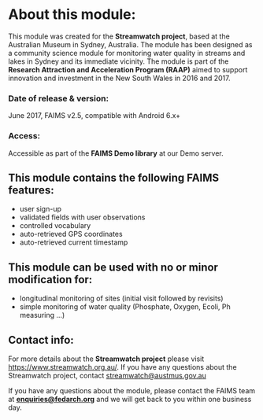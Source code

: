 # About this module:
This module was created for the **Streamwatch project**, based at the Australian Museum in Sydney, Australia. The module has been designed as a community science module for monitoring water quality in streams and lakes in Sydney and its immediate vicinity.
The module is part of the **Research Attraction and Acceleration Program (RAAP)** aimed to support innovation and investment in the New South Wales in 2016 and 2017.

### Date of release & version:
June 2017, FAIMS v2.5, compatible with Android 6.x+ 

### Access:
Accessible as part of the **FAIMS Demo library** at our Demo server.

## This module contains the following FAIMS features:
* user sign-up
* validated fields with user observations
* controlled vocabulary
* auto-retrieved GPS coordinates
* auto-retrieved current timestamp

## This module can be used with no or minor modification for:
* longitudinal monitoring of sites (initial visit followed by revisits)
* simple monitoring of water quality (Phosphate, Oxygen, Ecoli, Ph measuring ...)

## Contact info:
For more details about the **Streamwatch project** please visit https://www.streamwatch.org.au/. If you have any questions about the Streamwatch project, contact streamwatch@austmus.gov.au

If you have any questions about the module, please contact the FAIMS team at **enquiries@fedarch.org** and we will get back to you within one business day.